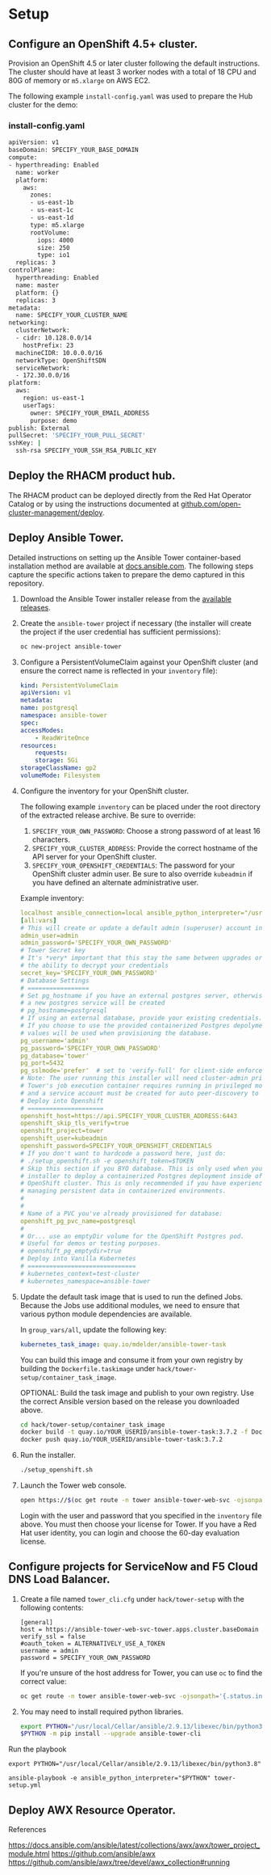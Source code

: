 

# Setup

## Configure an OpenShift 4.5+ cluster.
Provision an OpenShift 4.5 or later cluster following the default instructions. The cluster should have at least 3 worker nodes with a total of 18 CPU and 80G of memory or `m5.xlarge` on AWS EC2.

The following example `install-config.yaml` was used to prepare the Hub cluster for the demo:

### install-config.yaml
```bash
apiVersion: v1
baseDomain: SPECIFY_YOUR_BASE_DOMAIN
compute:
- hyperthreading: Enabled
  name: worker
  platform:
    aws:
      zones:
      - us-east-1b
      - us-east-1c
      - us-east-1d
      type: m5.xlarge
      rootVolume:
        iops: 4000
        size: 250
        type: io1
  replicas: 3
controlPlane:
  hyperthreading: Enabled
  name: master
  platform: {}
  replicas: 3
metadata:
  name: SPECIFY_YOUR_CLUSTER_NAME
networking:
  clusterNetwork:
  - cidr: 10.128.0.0/14
    hostPrefix: 23
  machineCIDR: 10.0.0.0/16
  networkType: OpenShiftSDN
  serviceNetwork:
  - 172.30.0.0/16
platform:
  aws:
    region: us-east-1
    userTags:
      owner: SPECIFY_YOUR_EMAIL_ADDRESS
      purpose: demo
publish: External
pullSecret: 'SPECIFY_YOUR_PULL_SECRET'
sshKey: |
  ssh-rsa SPECIFY_YOUR_SSH_RSA_PUBLIC_KEY

```
## Deploy the RHACM product hub.

The RHACM product can be deployed directly from the Red Hat Operator Catalog or by using the instructions documented at [github.com/open-cluster-management/deploy](https://github.com/open-cluster-management/deploy).

## Deploy Ansible Tower.

Detailed instructions on setting up the Ansible Tower container-based installation method are available at [docs.ansible.com](https://docs.ansible.com/ansible-tower/3.7.1/html/administration/openshift_configuration.html). The following steps capture the specific actions taken to prepare the demo captured in this repository.

1. Download the Ansible Tower installer release from the [available releases](https://releases.ansible.com/ansible-tower/setup_openshift/).

2. Create the `ansible-tower` project if necessary (the installer will create the project if the user credential has sufficient permissions):

    ```bash
    oc new-project ansible-tower
    ```

3. Configure a PersistentVolumeClaim against your OpenShift cluster (and ensure the correct name is reflected in your `inventory` file):

    ```yaml
    kind: PersistentVolumeClaim
    apiVersion: v1
    metadata:
    name: postgresql
    namespace: ansible-tower
    spec:
    accessModes:
        - ReadWriteOnce
    resources:
        requests:
        storage: 5Gi
    storageClassName: gp2
    volumeMode: Filesystem
    ```

4. Configure the inventory for your OpenShift cluster.

    The following example `inventory` can be placed under the root directory of the extracted release archive. Be sure to override:

    1. `SPECIFY_YOUR_OWN_PASSWORD`: Choose a strong password of at least 16 characters.
    2. `SPECIFY_YOUR_CLUSTER_ADDRESS`: Provide the correct hostname of the API server for your OpenShift cluster.
    3. `SPECIFY_YOUR_OPENSHIFT_CREDENTIALS`: The password for your OpenShift cluster admin user. Be sure to also override `kubeadmin` if you have defined an alternate administrative user.

    Example inventory:

    ```yaml
    localhost ansible_connection=local ansible_python_interpreter="/usr/bin/env python"
    [all:vars]
    # This will create or update a default admin (superuser) account in Tower
    admin_user=admin
    admin_password='SPECIFY_YOUR_OWN_PASSWORD'
    # Tower Secret key
    # It's *very* important that this stay the same between upgrades or you will lose
    # the ability to decrypt your credentials
    secret_key='SPECIFY_YOUR_OWN_PASSWORD'
    # Database Settings
    # =================
    # Set pg_hostname if you have an external postgres server, otherwise
    # a new postgres service will be created
    # pg_hostname=postgresql
    # If using an external database, provide your existing credentials.
    # If you choose to use the provided containerized Postgres depolyment, these
    # values will be used when provisioning the database.
    pg_username='admin'
    pg_password='SPECIFY_YOUR_OWN_PASSWORD'
    pg_database='tower'
    pg_port=5432
    pg_sslmode='prefer'  # set to 'verify-full' for client-side enforced SSL
    # Note: The user running this installer will need cluster-admin privileges.
    # Tower's job execution container requires running in privileged mode,
    # and a service account must be created for auto peer-discovery to work.
    # Deploy into Openshift
    # =====================
    openshift_host=https://api.SPECIFY_YOUR_CLUSTER_ADDRESS:6443
    openshift_skip_tls_verify=true
    openshift_project=tower
    openshift_user=kubeadmin
    openshift_password=SPECIFY_YOUR_OPENSHIFT_CREDENTIALS
    # If you don't want to hardcode a password here, just do:
    # ./setup_openshift.sh -e openshift_token=$TOKEN
    # Skip this section if you BYO database. This is only used when you want the
    # installer to deploy a containerized Postgres deployment inside of your
    # OpenShift cluster. This is only recommended if you have experience storing and
    # managing persistent data in containerized environments.
    #
    #
    # Name of a PVC you've already provisioned for database:
    openshift_pg_pvc_name=postgresql
    #
    # Or... use an emptyDir volume for the OpenShift Postgres pod.
    # Useful for demos or testing purposes.
    # openshift_pg_emptydir=true
    # Deploy into Vanilla Kubernetes
    # ==============================
    # kubernetes_context=test-cluster
    # kubernetes_namespace=ansible-tower
    ```

5. Update the default task image that is used to run the defined Jobs. Because the Jobs use additional modules, we need to ensure that various python module dependencies are available.

    In `group_vars/all`, update the following key:
    ```yaml
    kubernetes_task_image: quay.io/mdelder/ansible-tower-task
    ```

    You can build this image and consume it from your own registry by building the `Dockerfile.taskimage` under `hack/tower-setup/container_task_image`.

    OPTIONAL: Build the task image and publish to your own registry. Use the correct Ansible version based on the release you downloaded above.
    ```bash
    cd hack/tower-setup/container_task_image
    docker build -t quay.io/YOUR_USERID/ansible-tower-task:3.7.2 -f Dockerfile.taskimage
    docker push quay.io/YOUR_USERID/ansible-tower-task:3.7.2
    ```

6. Run the installer.

    ```bash
    ./setup_openshift.sh
    ```

7. Launch the Tower web console.

    ```bash
    open https://$(oc get route -n tower ansible-tower-web-svc -ojsonpath='{.status.ingress[0].host}')
    ```

    Login with the user and password that you specified in the `inventory` file above. You must then choose your license for Tower. If you have a Red Hat user identity, you can login and choose the 60-day evaluation license.


## Configure projects for ServiceNow and F5 Cloud DNS Load Balancer.

1. Create a file named `tower_cli.cfg` under `hack/tower-setup` with the following contents:

    ```
    [general]
    host = https://ansible-tower-web-svc-tower.apps.cluster.baseDomain
    verify_ssl = false
    #oauth_token = ALTERNATIVELY_USE_A_TOKEN
    username = admin
    password = SPECIFY_YOUR_OWN_PASSWORD
    ```

    If you're unsure of the host address for Tower, you can use `oc` to find the correct value:

    ```bash
    oc get route -n tower ansible-tower-web-svc -ojsonpath='{.status.ingress[0].host}'
    ```

2. You may need to install required python libraries.

    ```bash
    export PYTHON="/usr/local/Cellar/ansible/2.9.13/libexec/bin/python3.8"
    $PYTHON -m pip install --upgrade ansible-tower-cli
    ```

Run the playbook

    export PYTHON="/usr/local/Cellar/ansible/2.9.13/libexec/bin/python3.8"

    ansible-playbook -e ansible_python_interpreter="$PYTHON" tower-setup.yml

## Deploy AWX Resource Operator.


References

https://docs.ansible.com/ansible/latest/collections/awx/awx/tower_project_module.html
https://github.com/ansible/awx
https://github.com/ansible/awx/tree/devel/awx_collection#running